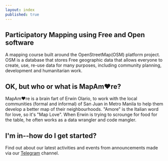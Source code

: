 ```yaml
---
layout: index
published: true
---
```


## Participatory Mapping using Free and Open software

A mapping course built around the OpenStreetMap(OSM) platform project. OSM is a database that stores Free geographic data that allows everyone to create, use, re-use data for many purposes, including community planning, development and humanitarian work.

## OK, but who or what is MapAm❤re?

MapAm❤re is a brain fart of Erwin Olario, to work with the local communities (formal and informal) of San Juan in Metro Manila to help them develop a better map of their neighbourhoods. "Amore" is the Italian word for love, so it's "Map Love". When Erwin is trying to scrounge for food for the table, he often works as a data wrangler and code mangler. 

## I'm in--how do I get started?
Find out about our latest activities and events from announcements made via our [Telegram](telegram.me/mapamore) channel.
